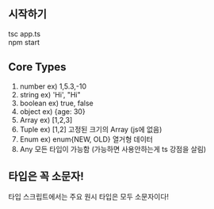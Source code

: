 ## 시작하기
tsc app.ts <br>
npm start
## Core Types
1. number ex) 1,5.3,-10
2. string ex) 'Hi', "Hi"
3. boolean ex) true, false
4. object ex) {age: 30}
5. Array ex) [1,2,3]
6. Tuple ex) [1,2] 고정된 크기의 Array (js에 없음)
7. Enum ex) enum{NEW, OLD} 열거형 데이터
8. Any 모든 타입이 가능함 (가능하면 사용안하는게 ts 강점을 살림)

## 타입은 꼭 소문자!

타입 스크립트에서는 주요 원시 타입은 모두 소문자이다!
